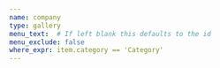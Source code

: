 ```yaml
---
name: company
type: gallery
menu_text:  # If left blank this defaults to the id
menu_exclude: false
where_expr: item.category == 'Category' 
---
```

